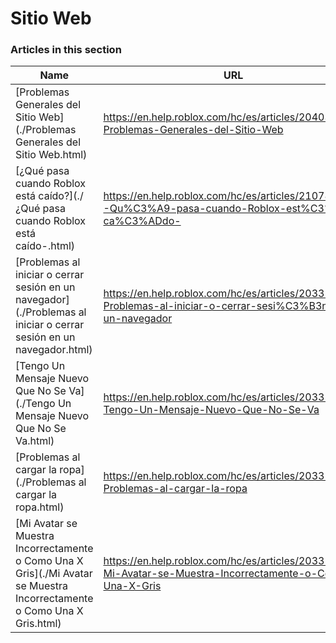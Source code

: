 # Sitio Web  
### Articles in this section
Name|URL
-|-
[Problemas Generales del Sitio Web](./Problemas Generales del Sitio Web.html) |https://en.help.roblox.com/hc/es/articles/204038784-Problemas-Generales-del-Sitio-Web
[¿Qué pasa cuando Roblox está caído?](./¿Qué pasa cuando Roblox está caído-.html) |https://en.help.roblox.com/hc/es/articles/210785523--Qu%C3%A9-pasa-cuando-Roblox-est%C3%A1-ca%C3%ADdo-
[Problemas al iniciar o cerrar sesión en un navegador](./Problemas al iniciar o cerrar sesión en un navegador.html) |https://en.help.roblox.com/hc/es/articles/203312820-Problemas-al-iniciar-o-cerrar-sesi%C3%B3n-en-un-navegador
[Tengo Un Mensaje Nuevo Que No Se Va](./Tengo Un Mensaje Nuevo Que No Se Va.html) |https://en.help.roblox.com/hc/es/articles/203312970-Tengo-Un-Mensaje-Nuevo-Que-No-Se-Va
[Problemas al cargar la ropa](./Problemas al cargar la ropa.html) |https://en.help.roblox.com/hc/es/articles/203312930-Problemas-al-cargar-la-ropa
[Mi Avatar se Muestra Incorrectamente o Como Una X Gris](./Mi Avatar se Muestra Incorrectamente o Como Una X Gris.html) |https://en.help.roblox.com/hc/es/articles/203312960-Mi-Avatar-se-Muestra-Incorrectamente-o-Como-Una-X-Gris